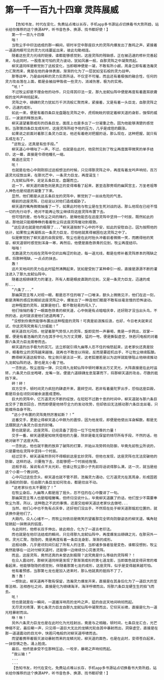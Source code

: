 # 第一千一百九十四章 灵阵展威
        【告知书友，时代在变化，免费站点难以长存，手机app多书源站点切换看书大势所趋，站长给你推荐的这个换源APP，听书音色多、换源、找书都好使！】
       第一千一百九十四章
       嗡！
       当牧尘手中印法结成的那一瞬间，顿时半空中那座巨大的灵阵内爆发出了轰鸣之声，紧接着一道道肉眼可见的灵力光线蔓延出来，彼此勾勒相连。
       随着这些灵力光线的链接，谁都能够感觉到，这座灵阵的残缺感，正在被迅速的修补完善起来，与此同时，一股愈发可怕的灵力波动，犹如风暴一般，自那灵阵之中凝聚而起。
       柳天道同样是察觉到了这般变化，当即眼神便是一凝，不敢有所小觑，周身立即有着浩瀚灵力汇聚而来，竟是在他的身体表面，渐渐的化为了一层犹如宝石般的灵力战甲。
       那等战甲，乃是由纯粹的灵力实质所话，不仅坚不可摧，而且还有着极强的融合性，任何的灵力攻击落在上面，都是会被战甲吸收一些灵力，消减伤害，极为的实用。
       “吼！”
       不过牧尘却是不理会他的动作，只见得其印法一变，那九龙弑仙阵中便是再度有着震耳欲聋般的龙吟声响彻起来。
       灵阵之中，磅礴的灵力犹如万千洪流般汇聚而来，紧接着，又是有着一头巨龙，自那灵阵之中，迅速的成形。
       如此一来，便是有着四条巨龙盘踞在灵阵之中，虎视眈眈的锁定着柳天道的身影，强悍的威压，一波波的释放出来。
       柳天道望着那成形的四条巨龙，面庞上也是多出了一分凝重之色，因为他能够清楚的感觉到，当那第四条巨龙成形时，这座灵阵所给予他的压力，几乎是成倍的翻涨。
       如果说之前面对着那三条灵力巨龙，他还有着绝对把握的话，那么现在，这种把握，就只有五成左右了。
       “这牧尘，还真是有些手段。”
       柳天道心中嘀咕了一声，不过，也就是在此时，他突然见到了牧尘再度面带微笑的单手结印，这一幕，直接是令得他瞳孔一缩。
       难道还没完？
       吼！
       也就是在他心中刚刚掠过这般想法的时候，只见得那灵阵之中，再度有着龙吟声响彻，百万道灵光绽放出来，在那光芒中，一条灵力巨龙，再度诞生！
       九龙弑仙阵中，足足五条巨龙，盘踞而立。
       这一下，柳天道的面色则是真正的变得难看了起来，甚至连那旁观的幽冥宫主，万圣老祖等人神色也是彻底的凝重了下来。
       显然，他们都是从这五条巨龙的灵阵中，察觉到了一丝丝危险的气息。
       眼前的这座灵阵，已经足以对他们造成威胁了。
       柳天道的嘴角微微抽搐了一下，如果此时他与牧尘是在生死对战的话，那么他现在已经不惜一切的先行动手，绝对不能再让牧尘继续将这座灵阵布置下去。
       但可惜的是，他与牧尘之间的赌约，是赌他能否在这座灵阵中坚持一个时辰，既然如此的话，那他就只能眼睁睁的看着牧尘将这座灵阵催动到极致。
       “这应该也就是他的极限了...”柳天道按耐下心中的不安，如此的安慰自己，因为按照他的估计，如果牧尘再凝炼出一条灵力巨龙，恐怕他就真得被困在这灵阵之中了。
       似是察觉到了柳天道的自我安慰，牧尘也是在此时抬头冲着前者微微一笑，而瞧得他的笑容，柳天道顿时感觉到浑身一寒，再然后，他便是面色铁青的见到，牧尘再度结印。
       嗡嗡！
       无数道灵力光线在灵阵中交织出晦涩的轨迹，每一道光线，都是在修补着灵阵原本的残缺之感，将那种残缺，一点点的抹去。
       轰！
       这片天地间的灵力在此时猛然沸腾起来，犹如是受到了某种牵引一般，直接是源源不断的灌注进入了那九龙弑仙阵中。
       随着这般磅礴灵力的灌注，所有人都是眼皮直跳的见到，又是一条灵力巨龙，迅速的成形...
       “六条了...”
       那幽冥宫主等人对视一眼，都是忍不住的咽了一口唾沫，额头上微微见汗，他们在这一刻，都是清晰的感应到眼前这座灵阵之中，爆发出了一种连他们都是不敢有丝毫怠慢的恐怖波动。
       这种程度的灵阵，就算是他们，都不敢轻易的闯入了。
       他们悄悄的看了一眼面色铁青的柳天道，心中倒是有点暗暗庆幸，还好刚才没当出头鸟，不然的话，此时就该是他们进退两难了。
       “没想到你竟然能够布置出这种程度的灵阵！可真是前浪推后浪，也好，今日老夫就来试试，你这灵阵究竟有几分威能！”
       柳天道目光闪烁，他望着那气势惊人的灵阵，旋即突然一声暴喝，竟是一步跨出，双掌一握，便是有着浩瀚的灵力在其手中化为万丈灵鞭，猛的一甩，便是撕裂虚空，快若闪电般的对着那六条灵力巨龙席卷而去。
       柳天道的出手极为的突兀，这立即就引得九幽等人忍不住的恼怒起来，这老家伙还真是狡诈，眼看牧尘的灵阵越来越强，就再也不敢坐以待毙，反而是要趁机出手，不让牧尘继续酝酿。
       瞧得柳天道这般举动，牧尘倒只是淡淡一笑，这老狐狸若是以为这样就能够阻止他继续推动九龙弑仙阵的话，那也是太小看了他。
       一念到此，牧尘屈指一弹，只见得九龙弑仙阵中顿时爆发出万丈灵光，大阵直接是在此时运转，六条灵力巨龙咆哮，龙嘴一张，便是六道磅礴龙息笼罩而下，将那柳天道的攻击，尽数的抵挡下来。
       砰！砰！
       双方交手，顿时间灵力疯狂的肆虐开来，震碎空间，若非有着曼陀罗出手，恐怕这座巨殿，都是将会在顷刻间被余波震成湮粉。
       巨大的灵阵中，亿万道灵光不断的绽放，在短短不过数十息的时间中，柳天道就与那六条巨龙交手了数百回合，然而即便是他倾尽全力的发动攻势，但却依旧无法撼动那六条巨龙丝毫，只能维持自身不败。
       “这小子布置的灵阵竟然厉害如斯？！”
       这番交手，更是让得柳天道心中颇为的震惊，因为他发现，即便是他使出浑身解数，都是无法摆脱这六条灵力巨龙的封堵。
       那也就是说，这座灵阵，已经具备了困住一位下位地至尊的力量！
       交手一番，柳天道便是知晓凭借他的力量，除非是毫无保留的倾尽所有手段，不然的话，他绝对破不了这座大阵。
       一念到此，他也就干脆的放弃了破阵的打算，开始从攻势转向防御，毕竟先前牧尘所说的，只是要他在灵阵中坚持一个时辰。
       经过交手，柳天道虽然奈何不得眼前这座玄妙灵阵，但他也发现，这座灵阵也无法突破他的防御，这样的话，只要拖下去，总能够把一个时辰给拖慢。
       这般手段，虽说有点不太光彩，但谁让牧尘那小子先前将话说得那么满，这一次，就当是给这个小辈一个教训吧。
       心中闪过这些念头，柳天道也就不管不顾，浩瀚灵力涌动，亿万道灵光在其周身，形成固若金汤般的防御，任由那六条巨龙如何攻击，都是纹丝不动。
       “这老家伙也太不要脸了！”
       在牧尘身后，九幽等人都是摇了摇头，忍不住的在心中腹诽了一句。
       那幽冥宫主等人也是暗暗撇嘴，但终归没说什么，毕竟柳天道赢了的话，他们至少不需要奉牧尘为首，所以，这种胜之不武的事情，还是交给柳天道这老家伙去做吧...
       当然，他们心中也不免有点庆幸，还好他们没出手，不然现在处于柳天道那尴尬位置的，就该换作是他们了。
       大殿内，众人心绪不一，而牧尘则依旧是微笑的望着那完全转向防御姿态的柳天道，嘴角轻轻掀起一抹微讽的弧度。
       与此同时，他修长双手伸出，彼此相合，化为了一道古老印法。
       而也就是在他印法结成的瞬间，只见得那九龙弑仙阵中，再度爆发出磅礴之光，在那另外一侧，灵光汇聚，隐隐的，竟是再度有着一条巨龙身影，渐渐的成形。
       这般动静，几乎是顷刻间引起了所有人的注意，当即诸多强者皆是变色，谁都没想到，牧尘竟然能够在一边对付柳天道时，还能够一边继续分心完善灵阵。
       而且，这座灵阵，竟然还真的未曾达到极限？这究竟是什么等级的灵阵啊？！
       在众人震动时，那柳天道同样是发现了那渐渐成形的第七道龙影，当即面色就变得异常的难看起来，他能够隐隐的感觉到，伴随着那第七龙的成形，这座灵阵，似乎是变得越来越可怕。
       他有着预感，当那第七龙也是加入进来时，那么他就真的抵挡不了了。
       轰！轰！
       一想到此，柳天道再不敢有保留，浩瀚灵力爆发开来，直接是在其身后化为了一道巨大的至尊法相，法相吞吐之间，直接是化为磅礴海洋，海洋呼啸而出，将那六条巨龙硬生生的拍飞而去。
       吼！
       但也是就是在一瞬间，一道雄浑响亮的龙吟之声，猛的自这天地间响彻而起。
       无尽灵光喷薄，第七条灵力巨龙自那九龙弑仙阵中凝聚而出，它仰天长啸，直接是化为一道光柱暴射而出。
       咻！咻！
       另外六条灵力巨龙也是在此时化为光柱射出，竟是与之相融，顿时间，七条巨龙汇合，光芒伸缩不定，最后唰一声，只见得一道巨大无比的龙鳞光轮自其中暴射而出，洞穿虚空，直接是在那一道道震动的目光中，快若闪电般的对柳天道呼啸而去。
       而望着携带着毁灭波动暴射而来的龙鳞光轮，柳天道的面色，也是在此时，变得苍白起来，一抹惊惧之色，涌上脸庞。
       最后，他终是承受不住那种压迫，一咬牙，暴喝之声响彻而起。
       “我认输！”
       ...
       ...
       【告知书友，时代在变化，免费站点难以长存，手机app多书源站点切换看书大势所趋，站长给你推荐的这个换源APP，听书音色多、换源、找书都好使！】